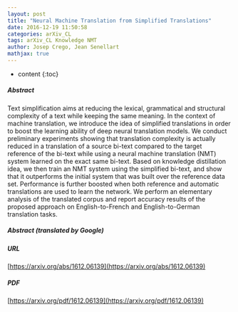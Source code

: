 ```yaml
---
layout: post
title: "Neural Machine Translation from Simplified Translations"
date: 2016-12-19 11:50:58
categories: arXiv_CL
tags: arXiv_CL Knowledge NMT
author: Josep Crego, Jean Senellart
mathjax: true
---
```


* content
{:toc}

##### Abstract
Text simplification aims at reducing the lexical, grammatical and structural complexity of a text while keeping the same meaning. In the context of machine translation, we introduce the idea of simplified translations in order to boost the learning ability of deep neural translation models. We conduct preliminary experiments showing that translation complexity is actually reduced in a translation of a source bi-text compared to the target reference of the bi-text while using a neural machine translation (NMT) system learned on the exact same bi-text. Based on knowledge distillation idea, we then train an NMT system using the simplified bi-text, and show that it outperforms the initial system that was built over the reference data set. Performance is further boosted when both reference and automatic translations are used to learn the network. We perform an elementary analysis of the translated corpus and report accuracy results of the proposed approach on English-to-French and English-to-German translation tasks.

##### Abstract (translated by Google)


##### URL
[https://arxiv.org/abs/1612.06139](https://arxiv.org/abs/1612.06139)

##### PDF
[https://arxiv.org/pdf/1612.06139](https://arxiv.org/pdf/1612.06139)

